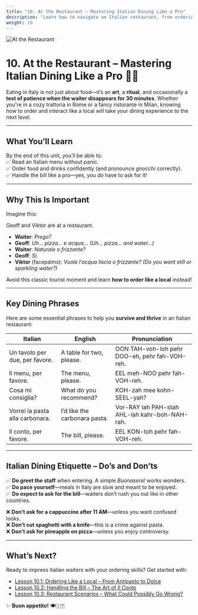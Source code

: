 ```yaml
---
title: "10. At the Restaurant – Mastering Italian Dining Like a Pro"
description: "Learn how to navigate an Italian restaurant, from ordering pasta like a native to handling the bill with confidence."
weight: 10
---
```


![At the Restaurant](/images/beginner-level/at-the-restaurant/at-the-restaurant.webp)

# 10. At the Restaurant – Mastering Italian Dining Like a Pro 🍝🍷  

Eating in Italy is not just about food—it’s an **art**, a **ritual**, and occasionally a **test of patience when the waiter disappears for 30 minutes**. Whether you're in a cozy trattoria in Rome or a fancy ristorante in Milan, knowing how to order and interact like a local will take your dining experience to the next level.  

---

## What You’ll Learn  

By the end of this unit, you’ll be able to:  
✅ Read an Italian menu without panic.  
✅ Order food and drinks confidently (and pronounce *gnocchi* correctly).  
✅ Handle the bill like a pro—yes, you *do* have to ask for it!  

---

## Why This Is Important  

Imagine this:  

Geoff and Viktor are at a restaurant.  

- **Waiter**: *Prego?*  
- **Geoff**: *Uh… pizza… e acqua…* *(Uh… pizza… and water…)*  
- **Waiter**: *Naturale o frizzante?*  
- **Geoff**: *Sì.*  
- **Viktor** (facepalms): *Vuole l’acqua liscia o frizzante?* *(Do you want still or sparkling water?)*  

Avoid this classic tourist moment and learn **how to order like a local** instead!  

---

## Key Dining Phrases  

Here are some essential phrases to help you **survive and thrive** in an Italian restaurant:  

| Italian | English | Pronunciation |  
|---------|---------|---------------|  
| Un tavolo per due, per favore. | A table for two, please. | OON TAH-voh-loh pehr DOO-eh, pehr fah-VOH-reh. |  
| Il menu, per favore. | The menu, please. | EEL meh-NOO pehr fah-VOH-reh. |  
| Cosa mi consiglia? | What do you recommend? | KOH-zah mee kohn-SEEL-yah? |  
| Vorrei la pasta alla carbonara. | I’d like the carbonara pasta. | Vor-RAY lah PAH-stah AHL-lah kahr-boh-NAH-rah. |  
| Il conto, per favore. | The bill, please. | EEL KON-toh pehr fah-VOH-reh. |  

---

## Italian Dining Etiquette – Do’s and Don’ts  

✅ **Do greet the staff** when entering. A simple *Buonasera!* works wonders.  
✅ **Do pace yourself**—meals in Italy are slow and meant to be enjoyed.  
✅ **Do expect to ask for the bill**—waiters don’t rush you out like in other countries.  

❌ **Don’t ask for a cappuccino after 11 AM**—unless you want confused looks.  
❌ **Don’t cut spaghetti with a knife**—this is a crime against pasta.  
❌ **Don’t ask for pineapple on pizza**—unless you enjoy controversy.  

---

## What’s Next?  

Ready to impress Italian waiters with your ordering skills? Get started with:  
- [Lesson 10.1: Ordering Like a Local – From Antipasto to Dolce](./lesson10.1/)  
- [Lesson 10.2: Handling the Bill – The Art of *Il Conto*](./lesson10.2/)  
- [Lesson 10.3: Restaurant Scenarios – What Could Possibly Go Wrong?](./lesson10.3/)  

✨ **Buon appetito!** 🍽️🇮🇹  
